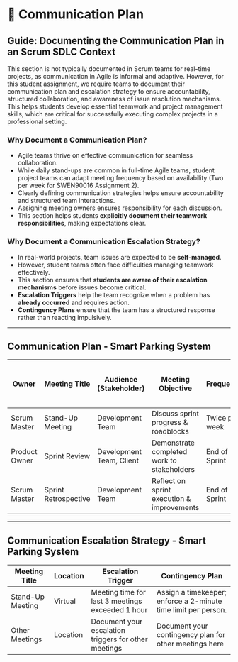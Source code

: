 # 🚀 Communication Plan

## Guide: Documenting the Communication Plan in an Scrum SDLC Context  

This section is not typically documented in Scrum teams for real-time projects, as communication in Agile is informal and adaptive. However, for this student assignment, we require teams to document their communication plan and escalation strategy to ensure accountability, structured collaboration, and awareness of issue resolution mechanisms. This helps students develop essential teamwork and project management skills, which are critical for successfully executing complex projects in a professional setting.

### Why Document a Communication Plan?  
- Agile teams thrive on effective communication for seamless collaboration.  
- While daily stand-ups are common in full-time Agile teams, student project teams can adapt meeting frequency based on availability (Two per week for SWEN90016 Assignment 2).  
- Clearly defining communication strategies helps ensure accountability and structured team interactions.  
- Assigning meeting owners ensures responsibility for each discussion.  
- This section helps students **explicitly document their teamwork responsibilities**, making expectations clear.  

### Why Document a Communication Escalation Strategy?  
- In real-world projects, team issues are expected to be **self-managed**.  
- However, student teams often face difficulties managing teamwork effectively.  
- This section ensures that **students are aware of their escalation mechanisms** before issues become critical.  
- **Escalation Triggers** help the team recognize when a problem has **already occurred** and requires action.  
- **Contingency Plans** ensure that the team has a structured response rather than reacting impulsively.  

---

## Communication Plan - Smart Parking System  

| Owner          | Meeting Title  | Audience (Stakeholder)         | Meeting Objective                            | Frequency        | Format (Virtual / Face-to-Face) |
|---------------|---------------|---------------------------------|----------------------------------------------|------------------|---------------------------------|
| Scrum Master  | Stand-Up Meeting | Development Team               | Discuss sprint progress & roadblocks        | Twice per week   | Virtual                         |
| Product Owner | Sprint Review   | Development Team, Client       | Demonstrate completed work to stakeholders  | End of Sprint    | Face-to-Face                    |
| Scrum Master  | Sprint Retrospective | Development Team          | Reflect on sprint execution & improvements  | End of Sprint    | Virtual                         |

---

## Communication Escalation Strategy - Smart Parking System  

| Meeting Title       | Location    | Escalation Trigger                                  | Contingency Plan                                        |
|---------------------|------------|----------------------------------------------------|--------------------------------------------------------|
| Stand-Up Meeting   | Virtual     | Meeting time for last 3 meetings exceeded 1 hour | Assign a timekeeper; enforce a 2-minute time limit per person. |
| Other Meetings | Location | Document your escalation triggers for other meetings | Document your contingency plan for other meetings here|
